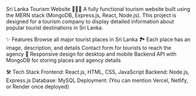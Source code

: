 Sri Lanka Tourism Website 🌴🇱🇰
A fully functional tourism website built using the MERN stack (MongoDB, Express.js, React, Node.js).
This project is designed for a tourism company to display detailed information about popular tourist destinations in Sri Lanka.

✨ Features
Browse all major tourist places in Sri Lanka 🏞️
Each place has an image, description, and details
Contact form for tourists to reach the agency 📩
Responsive design for desktop and mobile
Backend API with MongoDB for storing places and agency details

🛠️ Tech Stack
Frontend: React.js, HTML, CSS, JavaScript
Backend: Node.js, Express.js
Database: MySQL
Deployment: (You can mention Vercel, Netlify, or Render once deployed)